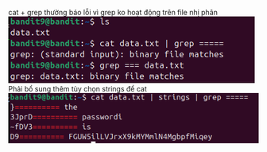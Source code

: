 cat + grep thường báo lỗi vì grep ko hoạt động trên file nhị phân
![alt text](writeup\anh\11.png)
Phải bổ sung thêm tùy chọn strings để cat
![alt text](writeup\anh\12.png)